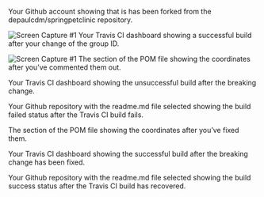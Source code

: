 Your Github account showing that is has been forked from the depaulcdm/springpetclinic
repository.

![Screen Capture #1](images/my-screen-capture.jpg)
Your Travis CI dashboard showing a successful build after your change of the group
ID.

![Screen Capture #1](images/my-screen-capture.jpg)
The section of the POM file showing the coordinates after you’ve commented them
out.


Your Travis CI dashboard showing the unsuccessful build after the breaking change.


Your Github repository with the readme.md file selected showing the build failed
status after the Travis CI build fails.


The section of the POM file showing the coordinates after you’ve fixed them.


Your Travis CI dashboard showing the successful build after the breaking change has
been fixed.


Your Github repository with the readme.md file selected showing the build success
status after the Travis CI build has recovered.